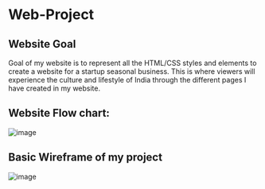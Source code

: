# Web-Project


## Website Goal

Goal of my website is to represent all the HTML/CSS styles and elements to create a website for a startup seasonal business. This is where viewers will experience the culture and lifestyle of India through the different pages I have created in my website.


## Website Flow chart:
![image](https://user-images.githubusercontent.com/46975039/58932770-e9536680-8719-11e9-83c5-86eb03395793.png)

## Basic Wireframe of my project
![image](https://user-images.githubusercontent.com/46975039/58932726-c032d600-8719-11e9-8b21-aedc12c7e50c.png)

